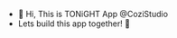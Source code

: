 - 👋 Hi, This is TONiGHT App @CoziStudio
- Lets build this app together! 🥇
<!---
CoziStudio/CoziStudio is a ✨ special ✨ repository because its `README.md` (this file) appears on your GitHub profile.
You can click the Preview link to take a look at your changes.
--->
